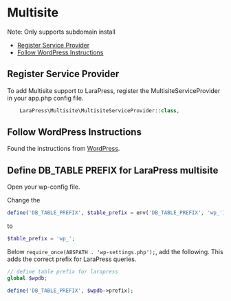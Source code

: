 # Multisite

Note: Only supports subdomain install

- [Register Service Provider](#register-service-provider)
- [Follow WordPress Instructions](#follow-wordpress-instructions)

## Register Service Provider

To add Multisite support to LaraPress, register the MultisiteServiceProvider in your app.php config file.

```php
    LaraPress\Multisite\MultisiteServiceProvider::class,
```

## Follow WordPress Instructions

Found the instructions from [WordPress](https://codex.wordpress.org/Create_A_Network).

## Define DB_TABLE PREFIX for LaraPress multisite

Open your wp-config file.

Change the 

```php
define('DB_TABLE_PREFIX', $table_prefix = env('DB_TABLE_PREFIX', 'wp_'));
```

to

```php
$table_prefix = 'wp_';
```

Below `require_once(ABSPATH . 'wp-settings.php');`, add the following. This adds the correct prefix for LaraPress queries.

```php
// define table prefix for larapress
global $wpdb;

define('DB_TABLE_PREFIX', $wpdb->prefix);
```
